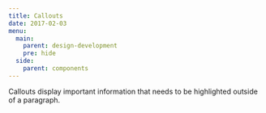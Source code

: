 ```yaml
---
title: Callouts
date: 2017-02-03
menu:
  main:
    parent: design-development
    pre: hide
  side:
    parent: components
---
```


Callouts display important information that needs to be highlighted outside of a paragraph.

